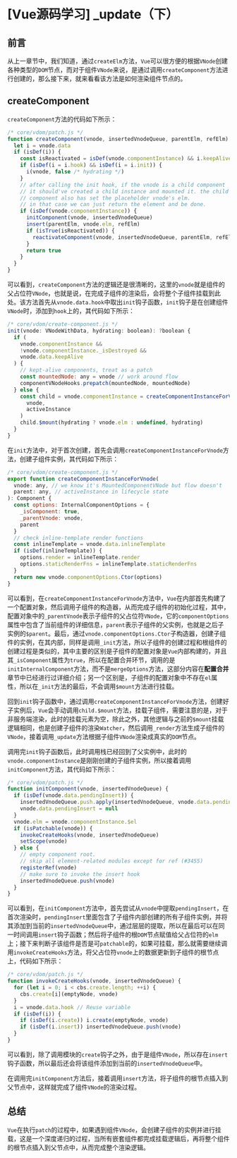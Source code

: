# [Vue源码学习] _update（下）

## 前言

从上一章节中，我们知道，通过`createElm`方法，`Vue`可以很方便的根据`VNode`创建各种类型的`DOM`节点，而对于组件`VNode`来说，是通过调用`createComponent`方法进行创建的，那么接下来，就来看看该方法是如何渲染组件节点的。

## createComponent

`createComponent`方法的代码如下所示：

```js
/* core/vdom/patch.js */
function createComponent(vnode, insertedVnodeQueue, parentElm, refElm) {
  let i = vnode.data
  if (isDef(i)) {
    const isReactivated = isDef(vnode.componentInstance) && i.keepAlive
    if (isDef(i = i.hook) && isDef(i = i.init)) {
      i(vnode, false /* hydrating */)
    }
    // after calling the init hook, if the vnode is a child component
    // it should've created a child instance and mounted it. the child
    // component also has set the placeholder vnode's elm.
    // in that case we can just return the element and be done.
    if (isDef(vnode.componentInstance)) {
      initComponent(vnode, insertedVnodeQueue)
      insert(parentElm, vnode.elm, refElm)
      if (isTrue(isReactivated)) {
        reactivateComponent(vnode, insertedVnodeQueue, parentElm, refElm)
      }
      return true
    }
  }
}
```

可以看到，`createComponent`方法的逻辑还是很清晰的，这里的`vnode`就是组件的父占位符`VNode`，也就是说，在完成子组件的渲染后，会将整个子组件挂载到此处。该方法首先从`vnode.data.hook`中取出`init`钩子函数，`init`钩子是在创建组件`VNode`时，添加到`hook`上的，其代码如下所示：

```js
/* core/vdom/create-component.js */
init(vnode: VNodeWithData, hydrating: boolean): ?boolean {
  if (
    vnode.componentInstance &&
    !vnode.componentInstance._isDestroyed &&
    vnode.data.keepAlive
  ) {
    // kept-alive components, treat as a patch
    const mountedNode: any = vnode // work around flow
    componentVNodeHooks.prepatch(mountedNode, mountedNode)
  } else {
    const child = vnode.componentInstance = createComponentInstanceForVnode(
      vnode,
      activeInstance
    )
    child.$mount(hydrating ? vnode.elm : undefined, hydrating)
  }
}
```

在`init`方法中，对于首次创建，首先会调用`createComponentInstanceForVnode`方法，创建子组件实例，其代码如下所示：

```js
/* core/vdom/create-component.js */
export function createComponentInstanceForVnode(
  vnode: any, // we know it's MountedComponentVNode but flow doesn't
  parent: any, // activeInstance in lifecycle state
): Component {
  const options: InternalComponentOptions = {
    _isComponent: true,
    _parentVnode: vnode,
    parent
  }
  // check inline-template render functions
  const inlineTemplate = vnode.data.inlineTemplate
  if (isDef(inlineTemplate)) {
    options.render = inlineTemplate.render
    options.staticRenderFns = inlineTemplate.staticRenderFns
  }
  return new vnode.componentOptions.Ctor(options)
}
```

可以看到，在`createComponentInstanceForVnode`方法中，`Vue`在内部首先构建了一个配置对象，然后调用子组件的构造器，从而完成子组件的初始化过程，其中，配置对象中的`_parentVnode`表示子组件的父占位符`VNode`，它的`componentOptions`属性中包含了当前组件的详细信息，`parent`表示子组件的父实例，也就是之后子实例的`$parent`。最后，通过`vnode.componentOptions.Ctor`子构造器，创建子组件的实例，在其内部，同样是调用`_init`方法，所以子组件的创建过程和根组件的创建过程是类似的，其中主要的区别是子组件的配置对象是`Vue`内部构建的，并且其`_isComponent`属性为`true`，所以在配置合并环节，调用的是`initInternalComponent`方法，而不是`mergeOptions`方法，这部分内容在**配置合并**章节中已经进行过详细介绍；另一个区别是，子组件的配置对象中不存在`el`属性，所以在`_init`方法的最后，不会调用`$mount`方法进行挂载。

回到`init`钩子函数中，通过调用`createComponentInstanceForVnode`方法，创建好子实例后，`Vue`会手动调用`child.$mount`方法，挂载子组件，需要注意的是，对于非服务端渲染，此时的挂载元素为空，除此之外，其他逻辑与之前的`$mount`挂载逻辑相同，也是创建子组件的渲染`Watcher`，然后调用`_render`方法生成子组件的`VNode`，接着调用`_update`方法根据子组件`VNode`渲染成真实的`DOM`节点。

调用完`init`钩子函数后，此时调用栈已经回到了父实例中，此时的`vnode.componentInstance`是刚刚创建的子组件实例，所以接着调用`initComponent`方法，其代码如下所示：

```js
/* core/vdom/patch.js */
function initComponent(vnode, insertedVnodeQueue) {
  if (isDef(vnode.data.pendingInsert)) {
    insertedVnodeQueue.push.apply(insertedVnodeQueue, vnode.data.pendingInsert)
    vnode.data.pendingInsert = null
  }
  vnode.elm = vnode.componentInstance.$el
  if (isPatchable(vnode)) {
    invokeCreateHooks(vnode, insertedVnodeQueue)
    setScope(vnode)
  } else {
    // empty component root.
    // skip all element-related modules except for ref (#3455)
    registerRef(vnode)
    // make sure to invoke the insert hook
    insertedVnodeQueue.push(vnode)
  }
}
```

可以看到，在`initComponent`方法中，首先尝试从`vnode`中提取`pendingInsert`，在首次渲染时，`pendingInsert`里面包含了子组件内部创建的所有子组件实例，并将其添加到当前的`insertedVnodeQueue`中，通过层层的提取，所以在最后可以在同一时间调用`insert`钩子函数；然后将子组件的根`DOM`节点赋值给父占位符的`elm`上；接下来判断子该组件是否是可`patchable`的，如果可挂载，那么就需要继续调用`invokeCreateHooks`方法，将父占位符`vnode`上的数据更新到子组件的根节点上，代码如下所示：

```js
/* core/vdom/patch.js */
function invokeCreateHooks(vnode, insertedVnodeQueue) {
  for (let i = 0; i < cbs.create.length; ++i) {
    cbs.create[i](emptyNode, vnode)
  }
  i = vnode.data.hook // Reuse variable
  if (isDef(i)) {
    if (isDef(i.create)) i.create(emptyNode, vnode)
    if (isDef(i.insert)) insertedVnodeQueue.push(vnode)
  }
}
```

可以看到，除了调用模块的`create`钩子之外，由于是组件`VNode`，所以存在`insert`钩子函数，所以最后还会将该组件添加到当前的`insertedVnodeQueue`中。

在调用完`initComponent`方法后，接着调用`insert`方法，将子组件的根节点插入到父节点中，这样就完成了组件`VNode`的渲染过程。

## 总结

`Vue`在执行`patch`的过程中，如果遇到组件`VNode`，会创建子组件的实例并进行挂载，这是一个深度递归的过程，当所有嵌套组件都完成挂载逻辑后，再将整个组件的根节点插入到父节点中，从而完成整个渲染逻辑。

